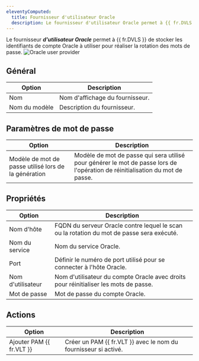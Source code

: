 ```yaml
---
eleventyComputed:
  title: Fournisseur d'utilisateur Oracle
  description: Le fournisseur d'utilisateur Oracle permet à {{ fr.DVLS }} de stocker les identifiants de compte Oracle à utiliser pour réaliser la rotation des mots de passe.
---
```

Le fournisseur ***d'utilisateur Oracle*** permet à {{ fr.DVLS }} de stocker les identifiants de compte Oracle à utiliser pour réaliser la rotation des mots de passe.
![Oracle user provider](https://cdnweb.devolutions.net/docs/docs_en_server_ServerOp8094.png)

## Général
| Option        | Description                           |
|---------------|---------------------------------------|
| Nom           | Nom d'affichage du fournisseur.       |
| Nom du modèle | Description du fournisseur.           |

## Paramètres de mot de passe
| Option                              | Description                                                                                             |
|-------------------------------------|---------------------------------------------------------------------------------------------------------|
| Modèle de mot de passe utilisé lors de la génération | Modèle de mot de passe qui sera utilisé pour générer le mot de passe lors de l'opération de réinitialisation du mot de passe. |

## Propriétés
| Option        | Description                                                                                     |
|---------------|-------------------------------------------------------------------------------------------------|
| Nom d'hôte    | FQDN du serveur Oracle contre lequel le scan ou la rotation du mot de passe sera exécuté.       |
| Nom du service| Nom du service Oracle.                                                                          |
| Port          | Définir le numéro de port utilisé pour se connecter à l'hôte Oracle.                            |
| Nom d'utilisateur | Nom d'utilisateur du compte Oracle avec droits pour réinitialiser les mots de passe.        |
| Mot de passe  | Mot de passe du compte Oracle.                                                                  |

## Actions
| Option               | Description                                                                 |
|----------------------|-----------------------------------------------------------------------------|
| Ajouter PAM {{ fr.VLT }} | Créer un PAM {{ fr.VLT }} avec le nom du fournisseur si activé.          |
